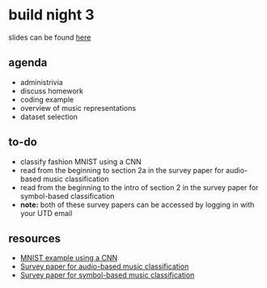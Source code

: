# build night 3
slides can be found [here](https://docs.google.com/presentation/d/1a0O6G9ufXxO9HW6835JDbWbSHkoS8SxFf4zUkzlAqZE/edit?usp=sharing)
## agenda
* administrivia
* discuss homework
* coding example
* overview of music representations
* dataset selection

## to-do
* classify fashion MNIST using a CNN
* read from the beginning to section 2a in the survey paper for audio-based music classification
* read from the beginning to the intro of section 2 in the survey paper for symbol-based classification
* **note:** both of these survey papers can be accessed by logging in with your UTD email

## resources
* [MNIST example using a CNN](https://colab.research.google.com/drive/1p5YZoggKcoFtiflhZfAehglzFVvU-skp?usp=sharing)
* [Survey paper for audio-based music classification](https://ieeexplore.ieee.org/document/5664796)
* [Survey paper for symbol-based music classification](https://www.sciencedirect.com/science/article/pii/S095741741630166X)

